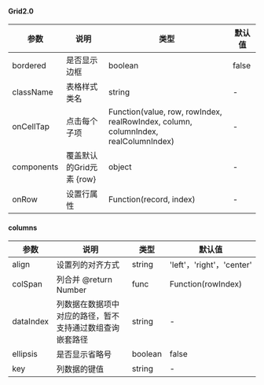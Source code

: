 

#### Grid2.0
参数 | 说明 | 类型 | 默认值
---|---|---|---
bordered | 是否显示边框 | boolean | false
className | 表格样式类名 | string | -
onCellTap | 点击每个子项 | Function(value, row, rowIndex, realRowIndex, column, columnIndex, realColumnIndex) | -
components | 覆盖默认的Grid元素 {row} | object | -
onRow | 设置行属性 | Function(record, index) | -


#### columns
参数 | 说明 | 类型 | 默认值
---|---|---|---
align | 设置列的对齐方式 | string | 'left'，'right'，'center'
colSpan | 列合并 @return Number  | func | Function(rowIndex)
dataIndex | 列数据在数据项中对应的路径，暂不支持通过数组查询嵌套路径 | string | -
ellipsis | 是否显示省略号 | boolean | false
key | 列数据的键值 | string | -

